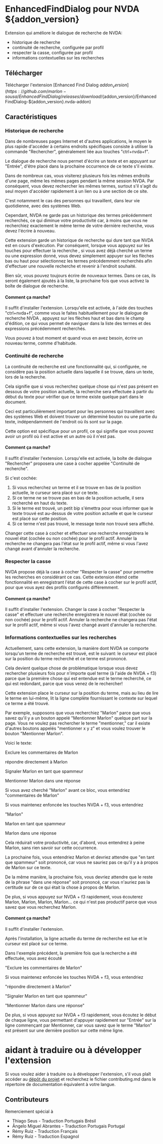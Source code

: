 # EnhancedFindDialog pour NVDA ${addon_version}
Extension qui améliore le dialogue de recherche de NVDA:

* historique de recherche
* continuité de recherche, configurée par profil
* respecter la casse, configurée par profil
* informations contextuelles sur les recherches

## Télécharger
Télécharger l'extension [Enhanced Find Dialog ${addon_version}](https://github.com/marlon-sousa/EnhancedFindDialog/releases/download/${addon_version}/EnhancedFindDialog-${addon_version}.nvda-addon)

## Caractéristiques

### Historique de recherche
Dans de nombreuses pages Internet et d'autres applications, le moyen le plus rapide d'accéder à certains endroits spécifiques consiste à utiliser la commande "Rechercher", généralement liée aux touches "ctrl+nvda+f".

Le dialogue de recherche nous permet d'écrire un texte et en appuyant sur "Entrée", d'être placé dans la prochaine occurrence de ce texte s'il existe.

Dans de nombreux cas, vous visiterez plusieurs fois les mêmes endroits d'une page, même les mêmes pages pendant  la même session NVDA. Par conséquent, vous devez rechercher les mêmes termes, surtout s'il s'agit du seul moyen d'accéder rapidement à un lien ou à une section de ce site.

C'est notamment le cas des personnes qui travaillent, dans leur vie quotidienne, avec des systèmes Web.

Cependant, NVDA ne garde pas  un historique des termes précédemment recherchés, ce qui diminue votre productivité car, à moins que vous ne recherchiez exactement le même terme  de votre dernière recherche, vous devez l'écrire à nouveau.

Cette extension garde un historique de recherche qui dure tant que   NVDA est en cours d'exécution. Par conséquent, lorsque vous appuyez sur les touches pour effectuer la recherche , si vous avez déjà cherché un terme ou une expression donné, vous devez simplement appuyer sur les flèches bas ou haut pour sélectionnez les termes précédemment recherchés afin d'effectuer une nouvelle recherche et revenir à l'endroit souhaité.

Bien sûr, vous pouvez toujours écrire de nouveaux termes. Dans ce cas, ils seront également ajoutés à la liste, la prochaine fois que vous activez la boîte de dialogue de recherche.

#### Comment ça marche?

Il suffit d'installer l'extension. Lorsqu'elle est activée, à l'aide des touches "ctrl+nvda+f", comme vous le faites habituellement pour le dialogue de recherche NVDA , appuyez sur les flèches  haut et bas dans le champ d'édition, ce qui vous permet de naviguer dans la liste des termes et des expressions précédemment recherchés.

Vous pouvez à tout moment et quand vous en avez besoin, écrire un nouveau terme, comme d'habitude.

### Continuité de recherche

La continuité de recherche est une fonctionnalité qui, si configurée, ne considère pas la position actuelle dans laquelle il se trouve, dans un texte, lors de la recherche.

Cela signifie que si vous recherchez quelque chose qui n'est pas présent en dessous de votre position actuelle, la recherche sera effectuée à partir du début du texte pour vérifier que ce terme existe quelque part dans le document.

Ceci est particulièrement important pour les personnes qui travaillent avec des systèmes Web et doivent trouver un déterminé bouton ou une partie du texte, indépendamment de l'endroit où ils sont sur la page.

Cette option est spécifique pour  un profil, ce qui signifie que vous pouvez avoir un profil où il est active et un autre où il n'est pas.

#### Comment ça marche?

Il suffit d'installer l'extension. Lorsqu'elle est activée, la boîte de dialogue "Rechercher" proposera une case à cocher appelée "Continuité de recherche".

Si c'est cochée:

1. Si vous recherchez un terme et il se trouve en bas de la position actuelle, le curseur sera  placé sur ce texte.
2. Si ce terme ne se trouve pas en bas de la position actuelle, il sera recherché en haut du texte.
3. Si le terme est trouvé,  un petit bip s'émettra pour vous informer que le texte trouvé   est au-dessus de votre position actuelle et que le curseur est placé sur cette position.
4. Si ce terme n'est pas trouvé, le message texte non trouvé sera affiché.

Changer cette case à cocher et effectuer une  recherche enregistrera le nouvel état (cochée ou non cochée) pour le profil actif. Annuler la recherche ne changera pas l'état sur le profil actif, même si vous l'avez changé avant d'annuler la recherche.

### Respecter la casse

NVDA propose déjà la case à cocher "Respecter la casse" pour permettre les recherches en considérant ce cas. Cette extension étend cette fonctionnalité en enregistrant l'état de cette case à cocher sur le profil actif, pour que vous ayez des profils configurés différemment.

#### Comment ça marche?

Il suffit d'installer l'extension. Changer la case à cocher  "Respecter la casse" et effectuer une  recherche enregistrera le nouvel état (cochée ou non cochée) pour le profil actif. Annuler la recherche ne changera pas l'état sur le profil actif, même si vous l'avez changé avant d'annuler la recherche.

### Informations contextuelles sur les recherches

Actuellement, sans cette extension, la manière dont NVDA se comporte lorsqu'un terme de recherche est trouvé, est le suivant: le curseur est placé sur la position du terme recherché et  ce terme est prononcé.

Cela devient quelque chose de problématique lorsque vous devez rechercher plusieurs fois pour n'importe quel terme (à l'aide de NVDA + f3) parce que la première chose qui est entendue est le terme recherché, ce qui est redondant, parce que  vous venez de le rechercher!

Cette extension place le curseur sur la position du terme, mais au lieu de lire le terme en lui-même, lit la ligne complète fournissant le contexte sur lequel ce terme a été trouvé.

Par exemple, supposons que vous recherchiez "Marlon" parce que vous savez qu'il y a un bouton appelé "Mentionner Marlon" quelque part sur la page. Vous ne voulez pas rechercher le terme "mentionner," car il existe d'autres boutons appelés "mentionner x y z" et vous voulez trouver le bouton "Mentionner Marlon".

Voici le texte:

Exclure les commentaires de Marlon

répondre directement à Marlon

Signaler Marlon en tant que spammeur

Mentionner Marlon dans une réponse

Si vous avez cherché "Marlon" avant ce bloc, vous entendriez
"commentaires de Marlon"

Si vous maintenez enfoncée les touches NVDA + f3, vous entendriez

"Marlon"

Marlon en tant que spammeur

Marlon dans une réponse

Cela réduirait votre productivité, car, d'abord, vous entendrez à peine Marlon, sans rien savoir sur cette occurrence.

La prochaine fois, vous entendriez Marlon et devriez attendre que "en tant que spammeur" soit prononcé, car vous ne sauriez pas ce qu'il y a à propos de Marlon sur ce texte.

De la même manière, la prochaine fois, vous devriez attendre que le reste de la phrase "dans une réponse" soit prononcé, car vous n'auriez pas la certitude sur de ce qui était la chose à propos  de Marlon.

De plus, si vous appuyez sur NVDA + f3 rapidement, vous écouterez Marlon, Marlon, Marlon, Marlon... ce qui n'est pas productif parce que vous savez que vous recherchez Marlon.

#### Comment ça marche?

Il suffit d'installer l'extension.

Après l'installation, la ligne actuelle du terme de recherche est lue et le curseur est placé sur ce terme.

Dans l'exemple précédent, la première fois que la recherche a été effectuée, vous avez écouté

"Exclure les commentaires de Marlon"

Si vous maintenez enfoncée les touches NVDA + f3, vous entendriez

"répondre directement à Marlon"

"Signaler Marlon en tant que spammeur"

"Mentionner Marlon dans une réponse"

De plus, si vous appuyez sur NVDA + f3 rapidement, vous écoutez le début de chaque ligne, vous permettant d'appuyer rapidement sur  "Entrée" sur la ligne commençant par Mentionner, car vous savez que le terme "Marlon" est présent sur une dernière position sur cette même ligne.

# aidant à traduire ou à développer l'extension

Si vous voulez aider à traduire ou à développer l'extension, s'il vous plaît accéder au [dépôt du projet](https://github.com/marlon-sousa/EnhancedFindDialog) et recherchez le fichier contributing.md dans le répertoire de documentation équivalent à votre langue.

## Contributeurs

Remerciement spécial à

*  Thiago Seus - Traduction Portugais Brésil
* Ângelo Miguel Abrantes - Traduction Portugais Portugal
* Rémy Ruiz - Traduction Français
* Rémy Ruiz - Traduction Espagnol
